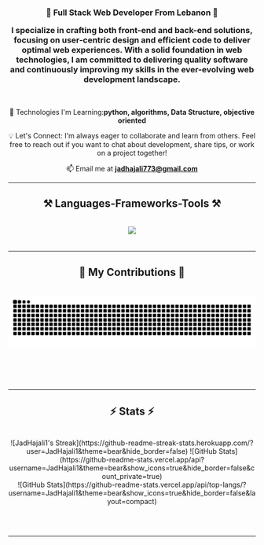 
<h3 align="center">🌟 Full Stack Web Developer From Lebanon 🌟

I specialize in crafting both front-end and back-end solutions, focusing on user-centric design and efficient code to deliver optimal web experiences. With a solid foundation in web technologies, I am committed to delivering quality software and continuously improving my skills in the ever-evolving web development landscape. </h3>

<br/>

<div align="center">
 
 
🔧 Technologies I'm Learning:**python, algorithms, Data Structure, objective oriented**
 
 💡 Let's Connect: I'm always eager to collaborate and learn from others. Feel free to reach out if you want to chat about development, share tips, or work on a project together!

 📫 Email me at **[jadhajali773@gmail.com](mailto:jadhajali773@gmail.com)**
</div>


 <hr/>
 
<h2 align="center">⚒️ Languages-Frameworks-Tools ⚒️</h2>
<br/>
<div align="center">
    <img src="https://skillicons.dev/icons?i=html,css,vscode,github,python,javascript,firebase,c,java,mysql,flutter,php,git" />
</div>

<br/>
<hr/>

<div align="center">
  <h2>🐍 My Contributions 🐍</h2>
  <br>
  <img alt="snake eating my contributions" src="https://raw.githubusercontent.com/JadHajali1/JadHajali1/output/github-contribution-grid-snake.svg" />
  
  <br/><br/><br/>
</div>

<hr/>

<h2 align="center">⚡ Stats ⚡</h2>
<br>
<div align="center">
  ![JadHajali1's Streak](https://github-readme-streak-stats.herokuapp.com/?user=JadHajali1&theme=bear&hide_border=false)
  ![GitHub Stats](https://github-readme-stats.vercel.app/api?username=JadHajali1&theme=bear&show_icons=true&hide_border=false&count_private=true)
  <br/>
  ![GitHub Stats](https://github-readme-stats.vercel.app/api/top-langs/?username=JadHajali1&theme=bear&show_icons=true&hide_border=false&layout=compact)
</div>

<br/><br/>

<hr/>

<br/>
